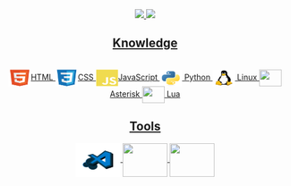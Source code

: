 <div align="center">
  <a href="https://github.com/AlexandreSiedschlag">
  <img height="160em" src="https://github-readme-stats-six-beta-81.vercel.app/api?username=alexandresiedschlag&show_icons=true&theme=highcontrast&include_all_commits=true&count_private=true"/>
  <img height="160em" src="https://github-readme-stats-alexandresiedschlag.vercel.app/api/top-langs/?username=alexandresiedschlag&layout=compact&langs_count=7&theme=highcontrast"/>
</div>
    
<div align="center">
  <h2>Knowledge</h2>
</div>
<div style="display: inline_block" align="center"><br>
  <img align="center" height="30" width="40" src="https://raw.githubusercontent.com/devicons/devicon/master/icons/html5/html5-original.svg">HTML
  <img align="center" height="30" width="40" src="https://raw.githubusercontent.com/devicons/devicon/master/icons/css3/css3-original.svg">CSS
  <img align="center" height="30" width="40" src="https://raw.githubusercontent.com/devicons/devicon/master/icons/javascript/javascript-plain.svg">JavaScript
  <img align="center" height="30" width="40" src="https://raw.githubusercontent.com/devicons/devicon/master/icons/python/python-original.svg"> Python
  <img align="center" height="30" width="40" src="https://raw.githubusercontent.com/github/explore/80688e429a7d4ef2fca1e82350fe8e3517d3494d/topics/linux/linux.png"> Linux
  <img align="center" height="30" width="40" src="https://github.com/asterisk.png"> Asterisk
  <img align="center" height="30" width="40" src="https://github.com/lua.png"> Lua

  
</div>

<div align="center">
  <h2>Tools</h2>
</div>

  <div align="center">
    <img align="center" height="60" width="80" src="https://raw.githubusercontent.com/vscode-icons/vscode-icons/master/images/logo@3x.png">
    <img align="center" height="60" width="80" src="https://github.com/gitlabhq.png">
    <img align="center" height="60" width="80" src="https://github.com/sqlitebrowser.png">

    
  </div>
